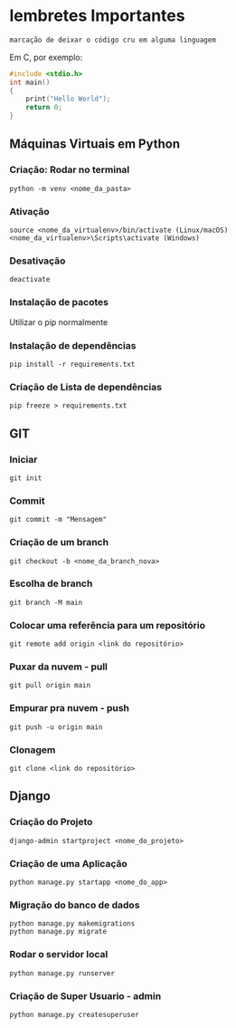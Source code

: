 # lembretes Importantes

~~~markdown
marcação de deixar o código cru em alguma linguagem
~~~~

Em C, por exemplo:

~~~C
#include <stdio.h>
int main()
{
    print("Hello World");
    return 0;
}
~~~

## Máquinas Virtuais em Python

### Criação: Rodar no terminal
~~~shell
python -m venv <nome_da_pasta>
~~~

### Ativação
~~~shell
source <nome_da_virtualenv>/bin/activate (Linux/macOS)
<nome_da_virtualenv>\Scripts\activate (Windows)
~~~

### Desativação
~~~shell
deactivate
~~~

### Instalação de pacotes
Utilizar o pip normalmente

### Instalação de dependências
~~~shell
pip install -r requirements.txt
~~~

### Criação de Lista de dependências
~~~shell
pip freeze > requirements.txt
~~~


## GIT

### Iniciar
~~~git
git init
~~~

### Commit
~~~git
git commit -m "Mensagem"
~~~

### Criação de um branch
~~~git
git checkout -b <nome_da_branch_nova>
~~~

### Escolha de branch
~~~git
git branch -M main
~~~

### Colocar uma referência para um repositório
~~~git
git remote add origin <link do repositório> 
~~~

### Puxar da nuvem - pull
~~~git
git pull origin main
~~~

### Empurar pra nuvem - push
~~~git
git push -u origin main
~~~

### Clonagem
~~~git
git clone <link do repositório>
~~~

## Django

### Criação do Projeto
~~~Django
django-admin startproject <nome_do_projeto>
~~~

### Criação de uma Aplicação
~~~Django
python manage.py startapp <nome_do_app>
~~~

### Migração do banco de dados
~~~Django
python manage.py makemigrations
python manage.py migrate
~~~

### Rodar o servidor local
~~~Django
python manage.py runserver
~~~

### Criação de Super Usuario - admin
~~~Django
python manage.py createsuperuser
~~~
